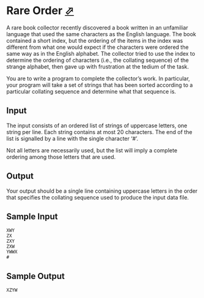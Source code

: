 # Rare Order [⬀](https://onlinejudge.org/index.php?option=com_onlinejudge&Itemid=8&category=4&page=show_problem&problem=136)

A rare book collector recently discovered a book written in an unfamiliar language that used the same
characters as the English language. The book contained a short index, but the ordering of the items
in the index was different from what one would expect if the characters were ordered the same way as
in the English alphabet. The collector tried to use the index to determine the ordering of characters
(i.e., the collating sequence) of the strange alphabet, then gave up with frustration at the tedium of
the task.

You are to write a program to complete the collector’s work. In particular, your program will take
a set of strings that has been sorted according to a particular collating sequence and determine what
that sequence is.

## Input

The input consists of an ordered list of strings of uppercase letters, one string per line. Each string
contains at most 20 characters. The end of the list is signalled by a line with the single character ‘#’.

Not all letters are necessarily used, but the list will imply a complete ordering among those letters that
are used.

## Output
Your output should be a single line containing uppercase letters in the order that specifies the collating
sequence used to produce the input data file.

## Sample Input
```
XWY
ZX
ZXY
ZXW
YWWX
#
```

## Sample Output
```
XZYW
```
